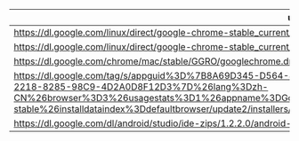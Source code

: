 uri | filename | md5sum
----|----------|-------
https://dl.google.com/linux/direct/google-chrome-stable_current_amd64.deb ||
https://dl.google.com/linux/direct/google-chrome-stable_current_x86_64.rpm ||
https://dl.google.com/chrome/mac/stable/GGRO/googlechrome.dmg ||
https://dl.google.com/tag/s/appguid%3D%7B8A69D345-D564-463C-AFF1-A69D9E530F96%7D%26iid%3D%7BB8C05286-2218-8285-98C9-4D2A0D8F12D3%7D%26lang%3Dzh-CN%26browser%3D3%26usagestats%3D1%26appname%3DGoogle%2520Chrome%26needsadmin%3Dprefers%26ap%3Dx64-stable%26installdataindex%3Ddefaultbrowser/update2/installers/ChromeStandaloneSetup64.exe | windows/direct/ChromeStandaloneSetup64.exe |
https://dl.google.com/dl/android/studio/ide-zips/1.2.2.0/android-studio-ide-141.1980579-linux.zip ||
